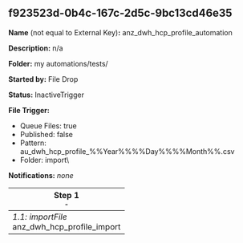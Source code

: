 ## f923523d-0b4c-167c-2d5c-9bc13cd46e35

**Name** (not equal to External Key)**:** anz_dwh_hcp_profile_automation

**Description:** n/a

**Folder:** my automations/tests/

**Started by:** File Drop

**Status:** InactiveTrigger

**File Trigger:**

* Queue Files: true
* Published: false
* Pattern: au_dwh_hcp_profile_%%Year%%%%Day%%%%Month%%.csv
* Folder:  import\

**Notifications:** _none_


| Step 1<br>_<small>-</small>_ |
| --- |
| _1.1: importFile_<br>anz_dwh_hcp_profile_import |
